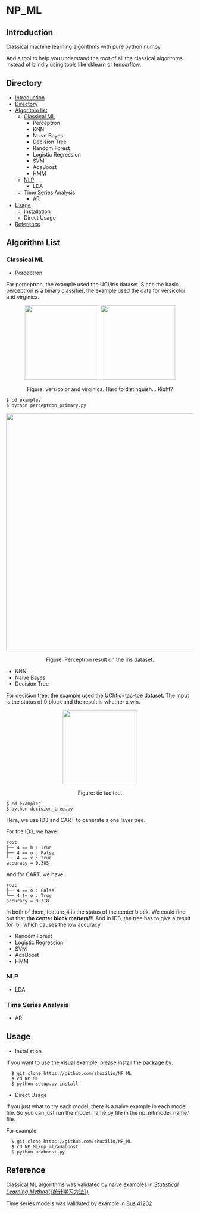 # NP_ML
## Introduction
Classical machine learning algorithms with pure python numpy.

And a tool to help you understand the root of all the classical algorithms instead of blindly using tools like sklearn or tensorflow.

## Directory<a name="directory"></a>
- [Introduction](#introduction)
- [Directory](#directory)
- [Algorithm list](#algorithm-list)
  * [Classical ML](#classical-ml)
    + Perceptron
    + KNN
    + Naive Bayes
    + Decision Tree
    + Random Forest
    + Logistic Regression
    + SVM
    + AdaBoost
    + HMM
  * [NLP](#nlp)
    + LDA
  * [Time Series Analysis](#time-series-analysis)
    + AR
- [Usage](#usage)
  * Installation
  * Direct Usage
- [Reference](#reference)
## Algorithm List<a name="algorithm-list"></a>
### Classical ML<a name="classical-ml"></a>
- Perceptron

For perceptron, the example used the UCI/iris dataset. Since the basic perceptron is a binary classifier, the example used the data for versicolor and virginica.
<p align="center">
    <img src="https://upload.wikimedia.org/wikipedia/commons/thumb/4/41/Iris_versicolor_3.jpg/1024px-Iris_versicolor_3.jpg" height="200">
    <img src="https://upload.wikimedia.org/wikipedia/commons/thumb/9/9f/Iris_virginica.jpg/1024px-Iris_virginica.jpg" height="200">
</p>
<p align="center">
    Figure: versicolor and virginica. Hard to distinguish... Right?
</p>

```
$ cd examples
$ python perceptron_primary.py
```

<p align="center">
    <img src="https://raw.githubusercontent.com/zhuzilin/NP_ML/master/examples/figures/perceptron.png" width="640">
</p>
<p align="center">
    Figure: Perceptron result on the Iris dataset.
</p>

- KNN
- Naive Bayes
- Decision Tree

For decision tree, the example used the UCI/tic=tac-toe dataset. The input is the status of 9 block and the result is whether x win.
<p align="center">
    <img src="https://upload.wikimedia.org/wikipedia/commons/thumb/3/32/Tic_tac_toe.svg/2000px-Tic_tac_toe.svg.png" width="200">
</p>
<p align="center">
    Figure: tic tac toe.
</p>

```
$ cd examples
$ python decision_tree.py
```
Here, we use ID3 and CART to generate a one layer tree.

For the ID3, we have:
```
root
├── 4 == b : True
├── 4 == o : False
└── 4 == x : True
accuracy = 0.385
```
And for CART, we have: 
```
root
├── 4 == o : False
└── 4 != o : True
accuracy = 0.718
```
In both of them, feature_4 is the status of the center block. We could find out that **the center block matters!!!** And in ID3, the tree has to give a result for 'b', which causes the low accuracy.

- Random Forest
- Logistic Regression
- SVM
- AdaBoost
- HMM
### NLP<a name="nlp"></a>
- LDA
### Time Series Analysis<a name="time-series-analysis"></a>
- AR

## Usage<a name="usage"></a>
- Installation

If you want to use the visual example, please install the package by:
```
  $ git clone https://github.com/zhuzilin/NP_ML
  $ cd NP_ML
  $ python setup.py install
```

- Direct Usage

If you just what to try each model, there is a naive example in each model file. So you can just run the model_name.py file in the np_ml/model_name/ file.

For example:

```
  $ git clone https://github.com/zhuzilin/NP_ML
  $ cd NP_ML/np_ml/adaboost
  $ python adaboost.py
```
## Reference<a name="reference"></a>
Classical ML algorithms was validated by naive examples in [*Statistical Learning Method*(《统计学习方法》)](https://www.amazon.com/%E7%BB%9F%E8%AE%A1%E5%AD%A6%E4%B9%A0%E6%96%B9%E6%B3%95%EF%BC%88%E7%BB%9F%E8%AE%A1%E5%AD%A6%E4%B9%A0%E6%96%B9%E6%B3%95-%E7%BB%9F%E8%AE%A1%E8%87%AA%E7%84%B6%E8%AF%AD%E8%A8%80%E5%A4%84%E7%90%86-%E7%AC%AC2%E7%89%88-%E5%85%B12%E6%9C%AC%E5%A5%97%E8%A3%85%EF%BC%89-Chinese-ebook/dp/B01M8KB8FF/ref=sr_1_1?ie=UTF8&qid=1521303280&sr=8-1&keywords=%E7%BB%9F%E8%AE%A1%E5%AD%A6%E4%B9%A0%E6%96%B9%E6%B3%95)

Time series models was validated by example in [Bus 41202](http://faculty.chicagobooth.edu/ruey.tsay/teaching/bs41202/sp2017/)
